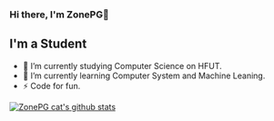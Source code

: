### Hi there, I'm ZonePG👋
## I'm a Student

<!--
**ZonePG/ZonePG** is a ✨ _special_ ✨ repository because its `README.md` (this file) appears on your GitHub profile.

Here are some ideas to get you started:

- 🔭 I’m currently working on ...
- 🌱 I’m currently learning ...
- 👯 I’m looking to collaborate on ...
- 🤔 I’m looking for help with ...
- 💬 Ask me about ...
- 📫 How to reach me: ...
- 😄 Pronouns: ...
- ⚡ Fun fact: ...
-->

- 🔭 I’m currently studying Computer Science on HFUT.
- 🌱 I’m currently learning Computer System and Machine Leaning.
- ⚡ Code for fun.

[![ZonePG cat's github stats](https://github-readme-stats.vercel.app/api?username=ZonePG&show_icons=true)](https://github.com/anuraghazra/github-readme-stats)
